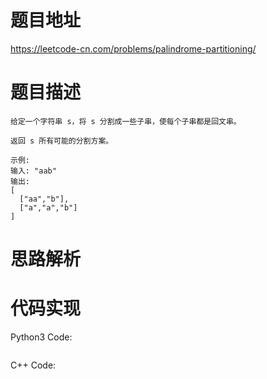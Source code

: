 # **题目地址**
https://leetcode-cn.com/problems/palindrome-partitioning/
# **题目描述**
```
给定一个字符串 s，将 s 分割成一些子串，使每个子串都是回文串。

返回 s 所有可能的分割方案。

示例:
输入: "aab"
输出:
[
  ["aa","b"],
  ["a","a","b"]
]
```
# **思路解析**
# **代码实现**
Python3 Code:
```

```
C++ Code:
```

```
